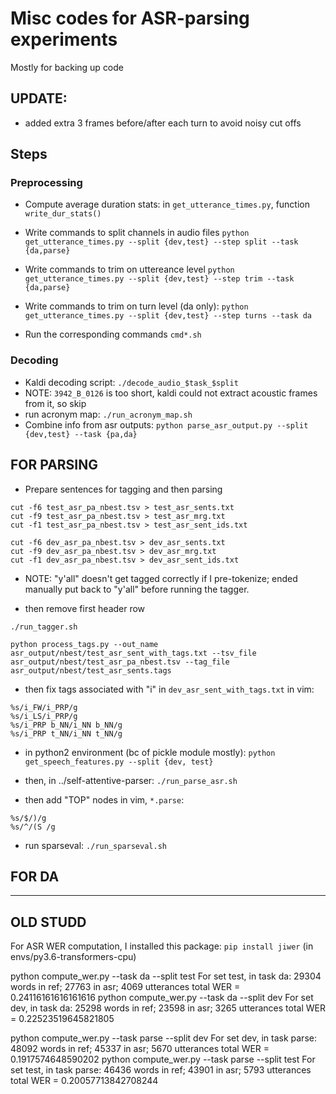 # Misc codes for ASR-parsing experiments

Mostly for backing up code

## UPDATE:
* added extra 3 frames before/after each turn to avoid noisy cut offs

## Steps
### Preprocessing

* Compute average duration stats: in `get_utterance_times.py`, function `write_dur_stats()`

* Write commands to split channels in audio files
`python get_utterance_times.py --split {dev,test} --step split --task {da,parse}`

* Write commands to trim on uttereance level
`python get_utterance_times.py --split {dev,test} --step trim --task {da,parse}`

* Write commands to trim on turn level (da only):
`python get_utterance_times.py --split {dev,test} --step turns --task da`

* Run the corresponding commands `cmd*.sh`

### Decoding 
* Kaldi decoding script: `./decode_audio_$task_$split`
* NOTE: `3942_B_0126` is too short, kaldi could not extract acoustic frames from it, so skip
* run acronym map: `./run_acronym_map.sh`
* Combine info from asr outputs:
`python parse_asr_output.py --split {dev,test} --task {pa,da}`


## FOR PARSING
* Prepare sentences for tagging and then parsing
```
cut -f6 test_asr_pa_nbest.tsv > test_asr_sents.txt
cut -f9 test_asr_pa_nbest.tsv > test_asr_mrg.txt 
cut -f1 test_asr_pa_nbest.tsv > test_asr_sent_ids.txt 

cut -f6 dev_asr_pa_nbest.tsv > dev_asr_sents.txt
cut -f9 dev_asr_pa_nbest.tsv > dev_asr_mrg.txt 
cut -f1 dev_asr_pa_nbest.tsv > dev_asr_sent_ids.txt 
```

* NOTE:
"y'all" doesn't get tagged correctly if I pre-tokenize; ended manually put back to "y'all" before running the tagger.

* then remove first header row

```
./run_tagger.sh

python process_tags.py --out_name asr_output/nbest/test_asr_sent_with_tags.txt --tsv_file asr_output/nbest/test_asr_pa_nbest.tsv --tag_file asr_output/nbest/test_asr_sents.tags
```

* then fix tags associated with "i" in `dev_asr_sent_with_tags.txt`
in vim:
```
%s/i_FW/i_PRP/g
%s/i_LS/i_PRP/g
%s/i_PRP b_NN/i_NN b_NN/g
%s/i_PRP t_NN/i_NN t_NN/g
```

* in python2 environment (bc of pickle module mostly): `python get_speech_features.py --split {dev, test}`

* then, in ../self-attentive-parser: `./run_parse_asr.sh`

* then add "TOP" nodes
in vim, `*.parse`:
```
%s/$/)/g
%s/^/(S /g
```

* run sparseval: `./run_sparseval.sh`

## FOR DA 

--------------------------------------
## OLD STUDD

For ASR WER computation, I installed this package:
`pip install jiwer`
(in envs/py3.6-transformers-cpu)

python compute_wer.py --task da --split test
For set test, in task da:
    29304 words in ref; 27763 in asr; 4069 utterances total
    WER = 0.24116161616161616
python compute_wer.py --task da --split dev
For set dev, in task da:
    25298 words in ref; 23598 in asr; 3265 utterances total
    WER = 0.22523519645821805

python compute_wer.py --task parse --split dev
For set dev, in task parse:
    48092 words in ref; 45337 in asr; 5670 utterances total
    WER = 0.1917574648590202
python compute_wer.py --task parse --split test
For set test, in task parse:
    46436 words in ref; 43901 in asr; 5793 utterances total
    WER = 0.20057713842708244



